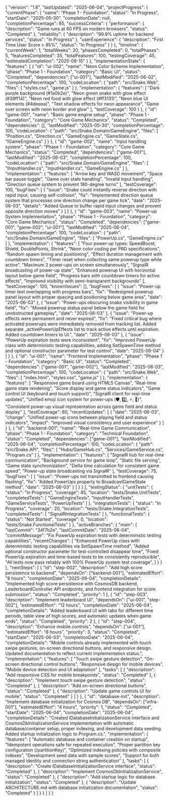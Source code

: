 {
"version": "1.8",
"lastUpdated": "2025-06-04",
"projectProgress": {
"currentPhase": {
"name": "Phase 1 - Foundation",
"status": "In Progress",
"startDate": "2025-05-30",
"completionDate": null,
"completionPercentage": 85,
"successCriteria": {
"performance": {
"description": "Game runs at 60 FPS on modern browsers",
"status": "Completed"
},
"reliability": {
"description": "99.9% uptime for backend services",
"status": "In Progress"
},
"userExperience": {
"description": "First Time User Score > 85%",
"status": "In Progress"
}
}
},
"timeline": {
"currentWeek": 1,
"totalWeeks": 20,
"phasesCompleted": 0,
"totalPhases": 5,
"featuresCompleted": 35,
"totalFeatures": 100,
"testingCoverage": 45,
"estimatedCompletion": "2025-08-15"
}
},
"implementationState": {
"features": [
{
"id": "ui-002",
"name": "Neon Color Scheme Implementation",
"phase": "Phase 1 - Foundation",
"category": "Basic UI",
"status": "Completed",
"dependencies": ["ui-001"],
"lastModified": "2025-06-02",
"completionPercentage": 100,
"codeLocation": {
"path": "src/Snake.Web",
"files": [
"styles.css",
"game.js"
]
},
"implementation": {
"features": [
"Dark purple background (#1a0b2e)",
"Neon green snake with glow effect (#39ff14)",
"Neon red food with glow effect (#ff3131)",
"Neon blue UI elements (#4deeea)",
"Text shadow effects for neon appearance",
"Game over screen with neon border and glow"
],
"testCoverage": 100
}
},
{
"id": "game-001",
"name": "Basic game engine setup",
"phase": "Phase 1 - Foundation",
"category": "Core Game Mechanics",
"status": "Completed",
"dependencies": [],
"lastModified": "2025-05-30",
"completionPercentage": 100,
"codeLocation": {
"path": "src/Snake.Domain/GameEngine",
"files": [
"Position.cs",
"Direction.cs",
"GameEngine.cs",
"GameState.cs",
"IGameEngine.cs"
]
}
},
{
"id": "game-002",
"name": "Input handling system",
"phase": "Phase 1 - Foundation",
"category": "Core Game Mechanics",
"status": "Completed",
"dependencies": ["game-001"],
"lastModified": "2025-06-03",
"completionPercentage": 100,
"codeLocation": {
"path": "src/Snake.Domain/GameEngine",
"files": [
"IInputHandler.cs",
"InputHandler.cs",
"GameEngine.cs"
]
},
"implementation": {
"features": [
"Arrow key and WASD movement",
"Space bar pause toggle",
"Game over state handling",
"Invalid input handling",
"Direction queue system to prevent 180-degree turns"
],
"testCoverage": 100,
"bugFixes": [
{
"issue": "Snake could instantly reverse direction with rapid input, causing self-collision",
"fix": "Implemented direction queue system that processes one direction change per game tick",
"date": "2025-06-03",
"details": "Added Queue<Direction> to buffer rapid input changes and prevent opposite direction moves"
}
]
}
},
{
"id": "game-003",
"name": "Power-up System Implementation",
"phase": "Phase 1 - Foundation",
"category": "Core Game Mechanics",
"status": "Completed",
"dependencies": ["game-001", "game-002", "ui-001"],
"lastModified": "2025-06-04",
"completionPercentage": 100,
"codeLocation": {
"path": "src/Snake.Domain/GameEngine",
"files": [
"PowerUp.cs",
"GameEngine.cs"
]
},
"implementation": { "features": [
"Four power-up types: SpeedBoost, Shield, DoublePoints, Shrink",
"Neon color coding per PRD specifications",
"Random spawn timing and positioning",
"Effect duration management with countdown timers",
"Timer reset when collecting same powerup type while active",
"Maximum 2 power-ups on screen simultaneously",
"SignalR broadcasting of power-up state",
"Enhanced powerup UI with horizontal layout below game field",
"Progress bars with countdown timers for active effects",
"Improved visibility with semi-transparent backgrounds"
],
"testCoverage": 100,
"knownIssues": [], "bugFixes": [
{
"issue": "Power-up timer text overlapping with progress bars",
"fix": "Redesigned powerup panel layout with proper spacing and positioning below game area",
"date": "2025-06-03"
},
{
"issue": "Power-ups obscuring snake visibility in game field",
"fix": "Moved powerup status panel below the game field for unobstructed gameplay",
"date": "2025-06-03"
},
{
"issue": "Power-up effects were permanent and never expired",
"fix": "Fixed critical bug where activated powerups were immediately removed from tracking list. Added separate _activePowerUpEffects list to track active effects until expiration. Added countdown timers to UI.",
"date": "2025-06-03"
},
{
"issue": "PowerUp expiration tests were inconsistent",
"fix": "Improved PowerUp class with deterministic testing capabilities, adding SetSpawnTime method and optional constructor parameter for test control",
"date": "2025-06-04"
}
]
}
},
{
"id": "ui-001",
"name": "Frontend Implementation",
"phase": "Phase 1 - Foundation",
"category": "Basic UI",
"status": "Completed",
"dependencies": ["game-001", "game-002"],
"lastModified": "2025-06-03",
"completionPercentage": 100,
"codeLocation": {
"path": "src/Snake.Web",
"files": [
"index.html",
"styles.css",
"game.js"
]
},
"implementation": {
"features": [
"Responsive game board using HTML5 Canvas",
"Real-time game state rendering",
"Score display and game status indicators",
"Game control UI (keyboard and touch support)",
"SignalR client for real-time updates",
"Unified emoji icon system for power-ups (🛡️, 2️⃣, ⚡, 🌿)",
"Consistent power-up visual representation across game field and status display"
],
"testCoverage": 80,
"recentUpdates": [
{
"date": "2025-06-03",
"change": "Unified power-up icons between playing field and status indicators",
"impact": "Improved visual consistency and user experience"
}
]
}
},
{
"id": "backend-001",
"name": "Real-time Game Communication",
"phase": "Phase 1 - Foundation",
"category": "Technical Foundation",
"status": "Completed",
"dependencies": ["game-001"],
"lastModified": "2025-06-04",
"completionPercentage": 100,
"codeLocation": {
"path": "src/Snake.API",
"files": [
"Hubs/GameHub.cs",
"Services/GameService.cs",
"Program.cs"
]
},
"implementation": {
"features": [
"SignalR hub for real-time communication",
"Background service for game loop",
"Static file serving",
"Game state synchronization",
"Delta time calculation for consistent game speed",
"Power-up state broadcasting via SignalR"
],
"testCoverage": 75,
"bugFixes": [
{
"issue": "Power-ups not transmitted to frontend causing flashing",
"fix": "Added PowerUps property to BroadcastGameState method",
"date": "2025-06-03"
}
]
}
}
],
"testingStatus": {
"unitTests": {
"status": "In Progress",
"coverage": 45,
"location": "tests/Snake.UnitTests",
"completedTests": [
"GameEngineTests",
"InputHandlerTests",
"GameServiceTests",
"PowerUpTests"
]
},
"integrationTests": {
"status": "In Progress",
"coverage": 20,
"location": "tests/Snake.IntegrationTests",
"completedTests": [
"SignalRIntegrationTests"
]
},
"functionalTests": {
"status": "Not Started",
"coverage": 0,
"location": "tests/Snake.FunctionalTests"
}
},
"activeBranches": {
"main": {
"lastCommit": "34f7b2e",
"lastCommitDate": "2025-06-04",
"commitMessage": "Fix PowerUp expiration tests with deterministic testing capabilities", "recentChanges": [
"Enhanced PowerUp class with deterministic testing capabilities via SetSpawnTime method",
"Added optional constructor parameter for test-controlled disappear time",
"Fixed PowerUp expiration and time-based tests to be consistently reproducible",
"All tests now pass reliably with 100% PowerUp system test coverage",
]
}
}
},
"nextSteps": [
{
"id": "step-002",
"description": "Add high score persistence to backend",
"dependsOn": ["backend-001"],
"estimatedEffort": "8 hours",
"completionDate": "2025-06-04",
"completionDetails": "Implemented high score persistence with CosmosDB backend, LeaderboardController API endpoints, and frontend integration for score submission",
"status": "Completed",
"priority": 1
},
{
"id": "step-003",
"description": "Implement leaderboard UI",
"dependsOn": ["ui-001", "step-002"],
"estimatedEffort": "12 hours",
"completionDate": "2025-06-04",
"completionDetails": "Added leaderboard UI with tabs for different time periods, table view of high scores, and automatic updates when game ends",
"status": "Completed",
"priority": 2
},
{
"id": "step-004",
"description": "Enhance mobile controls",
"dependsOn": ["ui-001"],
"estimatedEffort": "6 hours",
"priority": 3,
"status": "Completed",
"startDate": "2025-06-03",
"completionDate": "2025-06-04",
"completionDetails": "Mobile controls already implemented with touch swipe gestures, on-screen directional buttons, and responsive design. Updated documentation to reflect current implementation status.",
"implementation": {
"features": [
"Touch swipe gesture detection",
"On-screen directional control buttons",
"Responsive design for mobile devices",
"Mobile device detection and UI adaptation"
],
"tasks": [
{
"description": "Add responsive CSS for mobile breakpoints",
"status": "Completed"
},
{
"description": "Implement touch swipe gesture detection",
"status": "Completed"
},
{
"description": "Add on-screen directional buttons",
"status": "Completed"
},
{
"description": "Update game controls UI for mobile",
"status": "Completed"
}
]
}
},
{
"id": "database-init",
"description": "Implement database initialization for Cosmos DB",
"dependsOn": ["infra-001"],
"estimatedEffort": "4 hours",
"priority": 1,
"status": "Completed",
"startDate": "2025-06-04",
"completionDate": "2025-06-04",
"completionDetails": "Created IDatabaseInitializationService interface and CosmosDbInitializationService implementation with automatic database/container setup, proper indexing, and development data seeding. Added startup initialization logic to Program.cs.",
"implementation": {
"features": [
"Automatic database and container creation on startup",
"Idempotent operations safe for repeated execution",
"Proper partition key configuration (/partitionKey)",
"Optimized indexing policies with composite indexes",
"Development seed data with sample scores",
"Support for both managed identity and connection string authentication"
],
"tasks": [
{
"description": "Create IDatabaseInitializationService interface",
"status": "Completed"
},
{
"description": "Implement CosmosDbInitializationService",
"status": "Completed"
},
{
"description": "Add startup logic for database initialization",
"status": "Completed"
},
{
"description": "Update ARCHITECTURE.md with database initialization documentation",
"status": "Completed"
}
]
}
}
]
}
}
